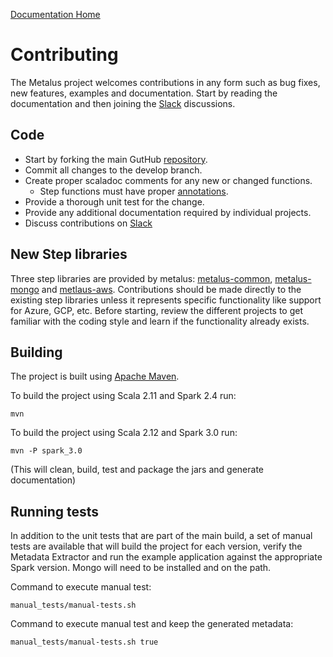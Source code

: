 [Documentation Home](readme.md)

# Contributing
The Metalus project welcomes contributions in any form such as bug fixes, new features, examples and documentation. Start
by reading the documentation and then joining the 
[Slack](https://join.slack.com/t/acxiom-metalus/shared_invite/enQtODY3OTU0ODE5NzUwLTc2Zjc0MzE2MjYzZjBmZjJkODQxODhhOTM4N2VmZjNhZGVlN2Q3N2QzNWU3ZTk4NWExNWM2YzZkYTVjNjNiNWQ)
discussions.

## Code
* Start by forking the main GutHub [repository](https://github.com/Acxiom/metalus).
* Commit all changes to the develop branch.
* Create proper scaladoc comments for any new or changed functions.
    * Step functions must have proper [annotations](step-annotations.md).
* Provide a thorough unit test for the change.
* Provide any additional documentation required by individual projects.
* Discuss contributions on [Slack](https://join.slack.com/t/acxiom-metalus/shared_invite/enQtODY3OTU0ODE5NzUwLTc2Zjc0MzE2MjYzZjBmZjJkODQxODhhOTM4N2VmZjNhZGVlN2Q3N2QzNWU3ZTk4NWExNWM2YzZkYTVjNjNiNWQ)

## New Step libraries
Three step libraries are provided by metalus: [metalus-common](../metalus-common/readme.md), [metalus-mongo](../metalus-mongo) 
and [metlaus-aws](../metalus-aws/readme.md). Contributions should be made directly to the existing step libraries unless 
it represents specific functionality like support for Azure, GCP, etc. Before starting, review the different projects to 
get familiar with the coding style and learn if the functionality already exists.

## Building
The project is built using [Apache Maven](http://maven.apache.org/).

To build the project using Scala 2.11 and Spark 2.4 run:

	mvn

To build the project using Scala 2.12 and Spark 3.0 run:

	mvn -P spark_3.0


(This will clean, build, test and package the jars and generate documentation)

## Running tests
In addition to the unit tests that are part of the main build, a set of manual tests are available
that will build the project for each version, verify the Metadata Extractor and run the example 
application against the appropriate Spark version. Mongo will need to be installed and on the path.

Command to execute manual test:
```shell
manual_tests/manual-tests.sh
```

Command to execute manual test and keep the generated metadata:
```shell
manual_tests/manual-tests.sh true
```
